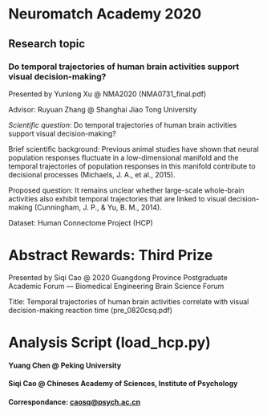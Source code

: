 # Neuromatch Academy 2020

## Research topic
### Do temporal trajectories of human brain activities support visual decision-making? 

Presented by Yunlong Xu @ NMA2020 (NMA0731_final.pdf)

Advisor: Ruyuan Zhang @ Shanghai Jiao Tong University


*Scientific question*: Do temporal trajectories of human brain activities support visual decision-making?

Brief scientific background: Previous animal studies have shown that neural population responses fluctuate in a low-dimensional manifold and the temporal trajectories of population responses in this manifold contribute to decisional processes (Michaels, J. A., et al., 2015).

Proposed question: It remains unclear whether large-scale whole-brain activities also exhibit temporal trajectories that are linked to visual decision-making (Cunningham, J. P., & Yu, B. M., 2014).

Dataset: Human Connectome Project (HCP)


# Abstract Rewards: Third Prize

Presented by Siqi Cao @ 2020 Guangdong Province Postgraduate Academic Forum — Biomedical Engineering Brain Science Forum

Title: Temporal trajectories of human brain activities correlate with visual decision-making reaction time (pre_0820csq.pdf)


# Analysis Script (load_hcp.py)
#### Yuang Chen @ Peking University
#### Siqi Cao @ Chineses Academy of Sciences, Institute of Psychology
#### Correspondance: caosq@psych.ac.cn

